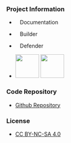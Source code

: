 ### Project Information

* <i class="fas fa-book" style="font-size: 1.2em; color:#233E81;"></i><span style="font-size:1.0em;padding-left:12px;">Documentation</span>

* <i class="fas fa-toolbox" style="font-size: 1.2em; color:#233E81;"></i><span style="font-size:1.0em;padding-left:12px;">Builder</span> 

* <i class="fas fa-shield-alt" style="font-size: 1.2em; color:#233E81;"></i><span style="font-size:1.0em;padding-left:12px;">Defender</span>

* <div>
    <a href="https://twitter.com/SolanaTop10" style="text-decoration: none;">
    <img src="/www-project-solana-programs-top-10/assets/images/SolanaTop10.png" width="62" height="62" style="display: inline-block;"/>
    </a>

    <a href="https://solana.com/" style="text-decoration: none;">
    <img src="/www-project-solana-programs-top-10/assets/images/Solana.png" width="62" height="62" style="display: inline-block;"/>
    </a>
    </div>

### Code Repository
* [Github Repository](https://github.com/OWASP/www-project-solana-programs-top-10)

### License
* [CC BY-NC-SA 4.0](https://creativecommons.org/licenses/by-nc-sa/4.0/)